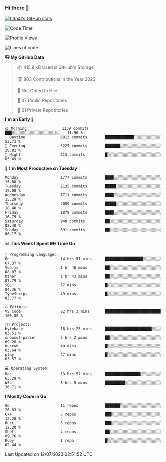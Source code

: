### Hi there 👋

[![h3n4l's GitHub stats](https://github-readme-stats.vercel.app/api?username=h3n4l&count_private=true&show_icons=true&theme=radical)](https://github.com/h3n4l/github-readme-stats)

<!--START_SECTION:waka-->
![Code Time](http://img.shields.io/badge/Code%20Time-1%2C405%20hrs%2045%20mins-blue)

![Profile Views](http://img.shields.io/badge/Profile%20Views-0-blue)

![Lines of code](https://img.shields.io/badge/From%20Hello%20World%20I%27ve%20Written-2.5%20million%20lines%20of%20code-blue)

**🐱 My GitHub Data** 

> 📦 415.8 kB Used in GitHub's Storage 
 > 
> 🏆 803 Contributions in the Year 2023
 > 
> 🚫 Not Opted to Hire
 > 
> 📜 37 Public Repositories 
 > 
> 🔑 21 Private Repositories 
 > 
**I'm an Early 🐤** 

```text
🌞 Morning                1339 commits        ███░░░░░░░░░░░░░░░░░░░░░░   11.96 % 
🌆 Daytime                6013 commits        █████████████░░░░░░░░░░░░   53.73 % 
🌃 Evening                3225 commits        ███████░░░░░░░░░░░░░░░░░░   28.82 % 
🌙 Night                  615 commits         █░░░░░░░░░░░░░░░░░░░░░░░░   05.49 % 
```
📅 **I'm Most Productive on Tuesday** 

```text
Monday                   1777 commits        ████░░░░░░░░░░░░░░░░░░░░░   15.88 % 
Tuesday                  2135 commits        █████░░░░░░░░░░░░░░░░░░░░   19.08 % 
Wednesday                1711 commits        ████░░░░░░░░░░░░░░░░░░░░░   15.29 % 
Thursday                 2059 commits        █████░░░░░░░░░░░░░░░░░░░░   18.40 % 
Friday                   1879 commits        ████░░░░░░░░░░░░░░░░░░░░░   16.79 % 
Saturday                 940 commits         ██░░░░░░░░░░░░░░░░░░░░░░░   08.40 % 
Sunday                   691 commits         ██░░░░░░░░░░░░░░░░░░░░░░░   06.17 % 
```


📊 **This Week I Spent My Time On** 

```text
💬 Programming Languages: 
Go                       14 hrs 51 mins      █████████████████░░░░░░░░   67.37 % 
Vue.js                   1 hr 46 mins        ██░░░░░░░░░░░░░░░░░░░░░░░   08.07 % 
Other                    1 hr 43 mins        ██░░░░░░░░░░░░░░░░░░░░░░░   07.79 % 
SQL                      57 mins             █░░░░░░░░░░░░░░░░░░░░░░░░   04.36 % 
TypeScript               49 mins             █░░░░░░░░░░░░░░░░░░░░░░░░   03.77 % 

🔥 Editors: 
VS Code                  22 hrs 3 mins       █████████████████████████   100.00 % 

🐱‍💻 Projects: 
bytebase                 18 hrs 25 mins      █████████████████████░░░░   83.51 % 
snowsql-parser           2 hrs 2 mins        ██░░░░░░░░░░░░░░░░░░░░░░░   09.28 % 
bustub                   48 mins             █░░░░░░░░░░░░░░░░░░░░░░░░   03.64 % 
play                     47 mins             █░░░░░░░░░░░░░░░░░░░░░░░░   03.57 % 

💻 Operating System: 
Mac                      13 hrs 57 mins      ████████████████░░░░░░░░░   63.29 % 
WSL                      8 hrs 5 mins        █████████░░░░░░░░░░░░░░░░   36.71 % 
```

**I Mostly Code in Go** 

```text
Go                       11 repos            ███████░░░░░░░░░░░░░░░░░░   26.83 % 
C++                      5 repos             ███░░░░░░░░░░░░░░░░░░░░░░   12.20 % 
Rust                     5 repos             ███░░░░░░░░░░░░░░░░░░░░░░   12.20 % 
Shell                    4 repos             ██░░░░░░░░░░░░░░░░░░░░░░░   09.76 % 
Ruby                     1 repo              █░░░░░░░░░░░░░░░░░░░░░░░░   02.44 % 
```




 Last Updated on 12/07/2023 02:51:52 UTC
<!--END_SECTION:waka-->

